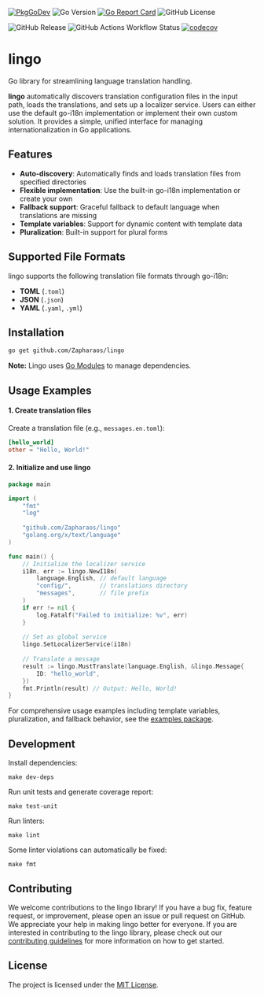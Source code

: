 [![PkgGoDev](https://pkg.go.dev/badge/mod/github.com/Zapharaos/lingo)](https://pkg.go.dev/mod/github.com/Zapharaos/lingo)
![Go Version](https://img.shields.io/badge/go%20version-%3E=1.24.1-61CFDD.svg?style=flat-square)
[![Go Report Card](https://goreportcard.com/badge/github.com/Zapharaos/lingo)](https://goreportcard.com/report/github.com/Zapharaos/lingo)
![GitHub License](https://img.shields.io/github/license/Zapharaos/lingo)

![GitHub Release](https://img.shields.io/github/v/release/Zapharaos/lingo)
![GitHub Actions Workflow Status](https://img.shields.io/github/actions/workflow/status/Zapharaos/lingo/golang.yml)
[![codecov](https://codecov.io/gh/Zapharaos/lingo/graph/badge.svg?token=48KQHAV93M)](https://codecov.io/gh/Zapharaos/lingo)

# lingo

Go library for streamlining language translation handling.

**lingo** automatically discovers translation configuration files in the input path, loads the translations, and sets up a localizer service. Users can either use the default go-i18n implementation or implement their own custom solution. It provides a simple, unified interface for managing internationalization in Go applications.

## Features

- **Auto-discovery**: Automatically finds and loads translation files from specified directories
- **Flexible implementation**: Use the built-in go-i18n implementation or create your own
- **Fallback support**: Graceful fallback to default language when translations are missing
- **Template variables**: Support for dynamic content with template data
- **Pluralization**: Built-in support for plural forms

## Supported File Formats

lingo supports the following translation file formats through go-i18n:
- **TOML** (`.toml`)
- **JSON** (`.json`)
- **YAML** (`.yaml`, `.yml`)

## Installation

```sh
go get github.com/Zapharaos/lingo
```

**Note:** Lingo uses [Go Modules](https://go.dev/wiki/Modules) to manage dependencies.

## Usage Examples

#### 1. Create translation files

Create a translation file (e.g., `messages.en.toml`):

```toml
[hello_world]
other = "Hello, World!"
```

#### 2. Initialize and use lingo

```go
package main

import (
    "fmt"
    "log"
    
    "github.com/Zapharaos/lingo"
    "golang.org/x/text/language"
)

func main() {
    // Initialize the localizer service
    i18n, err := lingo.NewI18n(
        language.English, // default language
        "config/",        // translations directory
        "messages",       // file prefix
    )
    if err != nil {
        log.Fatalf("Failed to initialize: %v", err)
    }
    
    // Set as global service
    lingo.SetLocalizerService(i18n)
    
    // Translate a message
    result := lingo.MustTranslate(language.English, &lingo.Message{
        ID: "hello_world",
    })
    fmt.Println(result) // Output: Hello, World!
}
```

For comprehensive usage examples including template variables, pluralization, and fallback behavior, see the [examples package](./examples/).

## Development

Install dependencies:
```shell
make dev-deps
```

Run unit tests and generate coverage report:
```shell
make test-unit
```

Run linters:

```shell
make lint
```

Some linter violations can automatically be fixed:

```shell
make fmt
```

## Contributing

We welcome contributions to the lingo library! If you have a bug fix, feature request, or improvement, please open an issue or pull request on GitHub. We appreciate your help in making lingo better for everyone. If you are interested in contributing to the lingo library, please check out our [contributing guidelines](CONTRIBUTING.md) for more information on how to get started.

## License

The project is licensed under the [MIT License](LICENSE).
